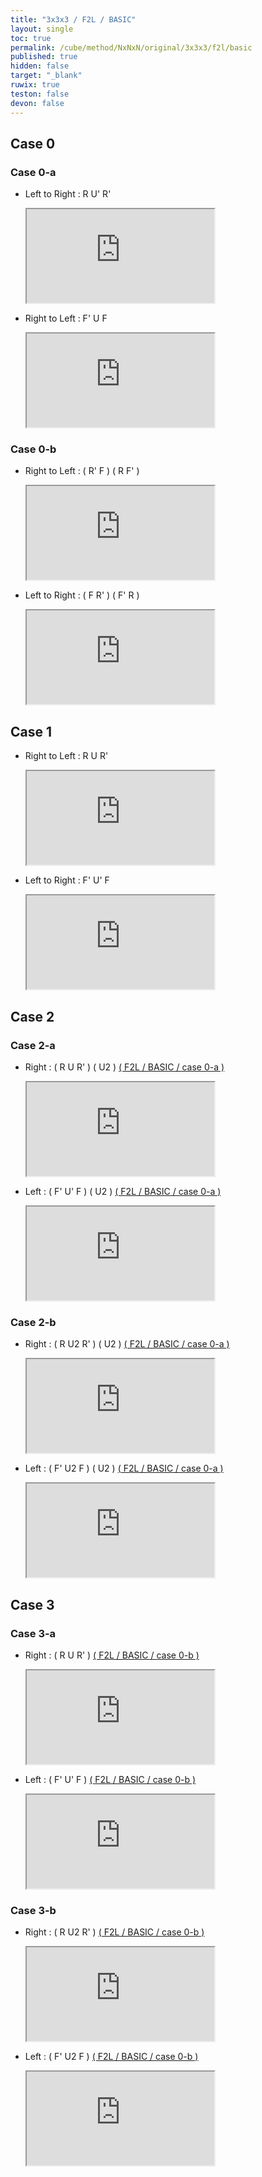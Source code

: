 ```yaml
---
title: "3x3x3 / F2L / BASIC"
layout: single
toc: true
permalink: /cube/method/NxNxN/original/3x3x3/f2l/basic
published: true
hidden: false
target: "_blank"
ruwix: true
teston: false
devon: false
---
```

<span
  id     = "cube"
  teston = "{{page.teston}}"
  devon  = "{{page.devon}}" >
</span>

<head>
  <base target = "{{page.target}}">
</head>



## Case 0

### Case 0-a

- Left to Right : R U' R'

  <iframe
    src = "https://ruwix.com/widget/3d/?alg=R%20U'%20R'&colored=F%20FD%20R%20RD%20FR%20FRD&hover=9&speed=500&flags=canvas"
  ></iframe>

- Right to Left : F' U F

  <iframe
    src = "https://ruwix.com/widget/3d/?alg=F'%20U%20F&colored=F%20FD%20R%20RD%20FR%20FRD&hover=9&speed=500&flags=canvas"
  ></iframe>

### Case 0-b

- Right to Left : ( R' F ) ( R F' )

  <iframe
    src = "https://ruwix.com/widget/3d/?alg=R'%20F%20R%20F'&colored=F%20FD%20R%20RD%20FR%20FRD&hover=9&speed=500&flags=canvas"
  ></iframe>

- Left to Right : ( F R' ) ( F' R )

  <iframe
    src = "https://ruwix.com/widget/3d/?alg=F%20R'%20F'%20R&colored=F%20FD%20R%20RD%20FR%20FRD&hover=9&speed=500&flags=canvas"
  ></iframe>



## Case 1

- Right to Left : R U R'

  <iframe
    src = "https://ruwix.com/widget/3d/?alg=R%20U%20R'&colored=F%20FD%20R%20RD%20FR%20FRD&hover=9&speed=500&flags=canvas"
  ></iframe>

- Left to Right : F' U' F

  <iframe
    src = "https://ruwix.com/widget/3d/?alg=F'%20U'%20F&colored=F%20FD%20R%20RD%20FR%20FRD&hover=9&speed=500&flags=canvas"
  ></iframe>



## Case 2

### Case 2-a

- Right : ( R U R' ) ( U2 ) [( F2L / BASIC / case 0-a )](/cube/method/NxNxN/original/3x3x3/f2l/basic#case-0-a)

  <iframe
    src = "https://ruwix.com/widget/3d/?alg=R%20U%20R'%20U2'%20R%20U'%20R'&colored=F%20FD%20R%20RD%20FR%20FRD&hover=9&speed=500&flags=canvas"
  ></iframe>

- Left : ( F' U' F ) ( U2 ) [( F2L / BASIC / case 0-a )](/cube/method/NxNxN/original/3x3x3/f2l/basic#case-0-a)

  <iframe
    src = "https://ruwix.com/widget/3d/?alg=F'%20U'%20F%20U2%20F'%20U%20F&colored=F%20FD%20R%20RD%20FR%20FRD&hover=9&speed=500&flags=canvas"
  ></iframe>

### Case 2-b

- Right : ( R U2 R' ) ( U2 ) [( F2L / BASIC / case 0-a )](/cube/method/NxNxN/original/3x3x3/f2l/basic#case-0-a)

  <iframe
    src = "https://ruwix.com/widget/3d/?alg=R%20U2%20R'%20U2'%20R%20U'%20R'&colored=F%20FD%20R%20RD%20FR%20FRD&hover=9&speed=500&flags=canvas"
  ></iframe>

- Left : ( F' U2 F ) ( U2 ) [( F2L / BASIC / case 0-a )](/cube/method/NxNxN/original/3x3x3/f2l/basic#case-0-a)

  <iframe
    src = "https://ruwix.com/widget/3d/?alg=F'%20U2'%20F%20U2%20F'%20U%20F&colored=F%20FD%20R%20RD%20FR%20FRD&hover=9&speed=500&flags=canvas"
  ></iframe>



## Case 3

### Case 3-a

- Right : ( R U R' ) [( F2L / BASIC / case 0-b )](/cube/method/NxNxN/original/3x3x3/f2l/basic#case-0-b)

  <iframe
    src = "https://ruwix.com/widget/3d/?alg=R%20U%20R'%20R'%20F%20R%20F'&colored=F%20FD%20R%20RD%20FR%20FRD&hover=9&speed=500&flags=canvas"
  ></iframe>

- Left : ( F' U' F ) [( F2L / BASIC / case 0-b )](/cube/method/NxNxN/original/3x3x3/f2l/basic#case-0-b)

  <iframe
    src = "https://ruwix.com/widget/3d/?alg=F'%20U'%20F%20F%20R'%20F'%20R&colored=F%20FD%20R%20RD%20FR%20FRD&hover=9&speed=500&flags=canvas"
  ></iframe>

### Case 3-b

- Right : ( R U2 R' ) [( F2L / BASIC / case 0-b )](/cube/method/NxNxN/original/3x3x3/f2l/basic#case-0-b)

  <iframe
    src = "https://ruwix.com/widget/3d/?alg=R%20U2%20R'%20R'%20F%20R%20F'&colored=F%20FD%20R%20RD%20FR%20FRD&hover=9&speed=500&flags=canvas"
  ></iframe>

- Left : ( F' U2 F ) [( F2L / BASIC / case 0-b )](/cube/method/NxNxN/original/3x3x3/f2l/basic#case-0-b)

  <iframe
    src = "https://ruwix.com/widget/3d/?alg=F'%20U2'%20F%20F%20R'%20F'%20R&colored=F%20FD%20R%20RD%20FR%20FRD&hover=9&speed=500&flags=canvas"
  ></iframe>
